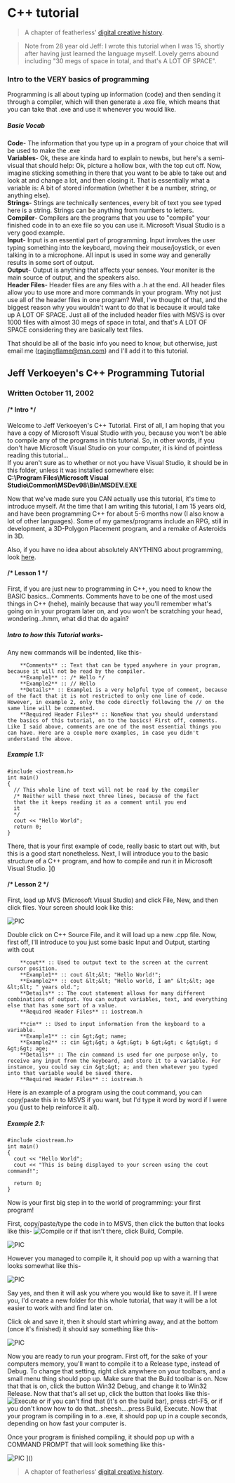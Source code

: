 # C++ tutorial

> A chapter of featherless' [digital creative history](https://github.com/featherless/digital-creative-history).

> Note from 28 year old Jeff: I wrote this tutorial when I was 15, shortly after having just learned the language myself.
> Lovely gems abound including "30 megs of space in total, and that's A LOT OF SPACE".

### Intro to the VERY basics of programming

Programming is all about typing up information (code) and then sending it through a compiler, which will then generate a .exe file, which means that you can take that .exe and use it whenever you would like.  

##### Basic Vocab

**Code**- The information that you type up in a program of your choice that will be used to make the .exe  
**Variables**- Ok, these are kinda hard to explain to newbs, but here's a semi-visual that should help: Ok, picture a hollow box, with the top cut off. Now, imagine sticking something in there that you want to be able to take out and look at and change a lot, and then closing it. That is essentially what a variable is: A bit of stored information (whether it be a number, string, or anything else).  
**Strings**- Strings are technically sentences, every bit of text you see typed here is a string. Strings can be anything from numbers to letters.  
**Compiler**- Compilers are the programs that you use to "compile" your finished code in to an exe file so you can use it. Microsoft Visual Studio is a very good example.  
**Input**- Input is an essential part of programming. Input involves the user typing something into the keyboard, moving their mouse/joystick, or even talking in to a microphone. All input is used in some way and generally results in some sort of output.  
**Output**- Output is anything that affects your senses. Your moniter is the main source of output, and the speakers also.  
**Header Files**- Header files are any files with a .h at the end. All header files allow you to use more and more commands in your program. Why not just use all of the header files in one program? Well, I've thought of that, and the biggest reason why you wouldn't want to do that is because it would take up A LOT OF SPACE. Just all of the included header files with MSVS is over 1000 files with almost 30 megs of space in total, and that's A LOT OF SPACE considering they are basically text files.

That should be all of the basic info you need to know, but otherwise, just email me (ragingflame@msn.com) and I'll add it to this tutorial.

## Jeff Verkoeyen's C++ Programming Tutorial

### Written October 11, 2002

#### /* Intro */

Welcome to Jeff Verkoeyen's C++ Tutorial. First of all, I am hoping that you have a copy of Microsoft Visual Studio with you, because you won't be able to compile any of the programs in this tutorial. So, in other words, if you don't have Microsoft Visual Studio on your computer, it is kind of pointless reading this tutorial...  
If you aren't sure as to whether or not you have Visual Studio, it should be in this folder, unless it was installed somewhere else:  
**C:\Program Files\Microsoft Visual Studio\Common\MSDev98\Bin\MSDEV.EXE**

Now that we've made sure you CAN actually use this tutorial, it's time to introduce myself. At the time that I am writing this tutorial, I am 15 years old, and have been programming C++ for about 5-6 months now (I also know a lot of other languages). Some of my games/programs include an RPG, still in development, a 3D-Polygon Placement program, and a remake of Asteroids in 3D.

Also, if you have no idea about absolutely ANYTHING about programming, look [here]().

#### /* Lesson 1 */

First, if you are just new to programming in C++, you need to know the BASIC basics...Comments. Comments have to be one of the most used things in C++ (hehe), mainly because that way you'll remember what's going on in your program later on, and you won't be scratching your head, wondering...hmm, what did that do again?

##### Intro to how this Tutorial works-

Any new commands will be indented, like this-

        **Comments** :: Text that can be typed anywhere in your program, because it will not be read by the compiler.  
        **Example1** :: /* Hello */  
        **Example2** :: // Hello  
        **Details** :: Example1 is a very helpful type of comment, because of the fact that it is not restricted to only one line of code. However, in example 2, only the code directly following the // on the same line will be commented.  
        **Required Header Files** :: NoneNow that you should understand the basics of this tutorial, on to the basics! First off, comments. Like I said above, comments are one of the most essential things you can have. Here are a couple more examples, in case you didn't understand the above.

##### Example 1.1:

    #include <iostream.h>
    int main()  
    {
      // This whole line of text will not be read by the compiler  
      /* Neither will these next three lines, because of the fact  
      that the it keeps reading it as a comment until you end  
      it  
      */
      cout << "Hello World";
      return 0;
    }

There, that is your first example of code, really basic to start out with, but this is a good start nonetheless. Next, I will introduce you to the basic structure of a C++ program, and how to compile and run it in Microsoft Visual Studio. ]()

#### /* Lesson 2 */

First, load up MVS (Microsoft Visual Studio) and click File, New, and then click files. Your screen should look like this:

![PIC](001.gif)

Double click on C++ Source File, and it will load up a new .cpp file. Now, first off, I'll introduce to you just some basic Input and Output, starting with cout

        **cout** :: Used to output text to the screen at the current cursor position.  
        **Example1** :: cout &lt;&lt; "Hello World!";  
        **Example2** :: cout &lt;&lt; "Hello world, I am" &lt;&lt; age &lt;&lt; " years old.";  
        **Details** :: The cout statement allows for many different combinations of output. You can output variables, text, and everything else that has some sort of a value.  
        **Required Header Files** :: iostream.h

        **cin** :: Used to input information from the keyboard to a variable.  
        **Example1** :: cin &gt;&gt; name;  
        **Example2** :: cin &gt;&gt; a &gt;&gt; b &gt;&gt; c &gt;&gt; d &gt;&gt; age;  
        **Details** :: The cin command is used for one purpose only, to receive any input from the keyboard, and store it to a variable. For instance, you could say cin &gt;&gt; a; and then whatever you typed into that variable would be saved there.  
        **Required Header Files** :: iostream.h

Here is an example of a program using the cout command, you can copy/paste this in to MSVS if you want, but I'd type it word by word if I were you (just to help reinforce it all).

##### Example 2.1:

    #include <iostream.h>
    int main()
    {
      cout << "Hello World";
      cout << "This is being displayed to your screen using the cout command!";
      
      return 0;
    }

Now is your first big step in to the world of programming: your first program!

First, copy/paste/type the code in to MSVS, then click the button that looks like this- ![Compile](compile.gif) or if that isn't there, click Build, Compile.

![PIC](002.gif)  

However you managed to compile it, it should pop up with a warning that looks somewhat like this-  

![PIC](003.gif)  

Say yes, and then it will ask you where you would like to save it. If I were you, I'd create a new folder for this whole tutorial, that way it will be a lot easier to work with and find later on.  

Click ok and save it, then it should start whirring away, and at the bottom (once it's finished) it should say something like this-  

![PIC](004.gif)  

Now you are ready to run your program. First off, for the sake of your computers memory, you'll want to compile it to a Release type, instead of Debug. To change that setting, right click anywhere on your toolbars, and a small menu thing should pop up. Make sure that the Build toolbar is on. Now that that is on, click the button Win32 Debug, and change it to Win32 Release. Now that that's all set up, click the button that looks like this- ![Execute](execute.gif) or if you can't find that (it's on the build bar), press ctrl-F5, or if you don't know how to do that...sheesh....press Build, Execute. Now that your program is compiling in to a .exe, it should pop up in a couple seconds, depending on how fast your computer is.  

Once your program is finished compiling, it should pop up with a COMMAND PROMPT that will look something like this-  

![PIC](005.gif) ]()

> A chapter of featherless' [digital creative history](https://github.com/featherless/digital-creative-history).
